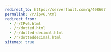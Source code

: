```yaml
---
redirect_to: https://serverfault.com/q/408667
permalink: /r/ipv6.html
redirect_from:
  - /r/IPv6.html
  - /r/dotted.html
  - /r/dotted-decimal.html
  - /r/dotteddecimal.html
sitemap: true
---
```

